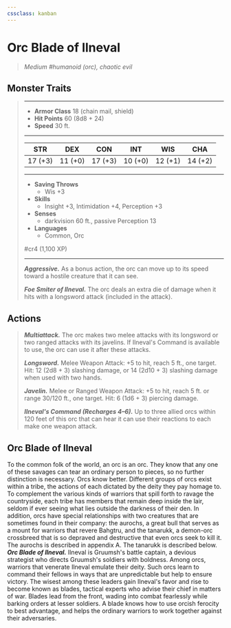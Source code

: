 ```yaml
---
cssclass: kanban
---
```


# Orc Blade of Ilneval
>*Medium #humanoid (orc), chaotic evil*
## Monster Traits
>___
>- **Armor Class** 18 (chain mail, shield)
>- **Hit Points** 60 (8d8 + 24)
>- **Speed** 30 ft.
>___
>|STR|DEX|CON|INT|WIS|CHA|
>|:---:|:---:|:---:|:---:|:---:|:---:|
>|17 (+3)|11 (+0)|17 (+3)|10 (+0)|12 (+1)|14 (+2)|
>___
>- **Saving Throws**
>	 - Wis +3
>- **Skills**
>	 - Insight +3, Intimidation +4, Perception +3
>- **Senses**
>	 - darkvision 60 ft., passive Perception 13
>- **Languages**
>	 - Common, Orc
>
> #cr4 (1,100 XP)
>___
>***Aggressive.*** As a bonus action, the orc can move up to its speed toward a hostile creature that it can see.  
>
>***Foe Smiter of Ilneval.*** The orc deals an extra die of damage when it hits with a longsword attack (included in the attack).  
>
## Actions
>***Multiattack.*** The orc makes two melee attacks with its longsword or two ranged attacks with its javelins. If Ilneval's Command is available to use, the orc can use it after these attacks.  
>
>***Longsword.*** Melee Weapon Attack: +5 to hit, reach 5 ft., one target. Hit: 12 (2d8 + 3) slashing damage, or 14 (2d10 + 3) slashing damage when used with two hands.  
>
>***Javelin.*** Melee  or Ranged Weapon Attack: +5 to hit, reach 5 ft. or range 30/120 ft., one target. Hit: 6 (1d6 + 3) piercing damage.  
>
>***Ilneval's Command (Recharges 4–6).*** Up to three allied orcs within 120 feet of this orc that can hear it can use their reactions to each make one weapon attack.
## Orc Blade of Ilneval
To the common folk of the world, an orc is an orc. They know that any one of these savages can tear an ordinary person to pieces, so no further distinction is necessary.
Orcs know better. Different groups of orcs exist within a tribe, the actions of each dictated by the deity they pay homage to. To complement the various kinds of warriors that spill forth to ravage the countryside, each tribe has members that remain deep inside the lair, seldom if ever seeing what lies outside the darkness of their den.
In addition, orcs have special relationships with two creatures that are sometimes found in their company: the aurochs, a great bull that serves as a mount for warriors that revere Bahgtru, and the tanarukk, a demon-orc crossbreed that is so depraved and destructive that even orcs seek to kill it. The aurochs is described in appendix A. The tanarukk is described below.
***Orc Blade of Ilneval.*** Ilneval is Gruumsh's battle captain, a devious strategist who directs Gruumsh's soldiers with boldness. Among orcs, warriors that venerate Ilneval emulate their deity. Such orcs learn to command their fellows in ways that are unpredictable but help to ensure victory.
The wisest among these leaders gain Ilneval's favor and rise to become known as blades, tactical experts who advise their chief in matters of war. Blades lead from the front, wading into combat fearlessly while barking orders at lesser soldiers. A blade knows how to use orcish ferocity to best advantage, and helps the ordinary warriors to work together against their adversaries.